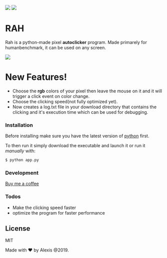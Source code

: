 [![](https://img.shields.io/badge/version-1.0-green)]()
[![](https://img.shields.io/badge/build-stable-orange)]()

# RAH

Rah is a python-made pixel **autoclicker** program. Made primarely for humanbenchmark, it can be used on any screen.

![](https://imgur.com/a/QhRQNuP)

# New Features!

  - Choose the **rgb** colors of your pixel then leave the mouse on it and it will trigger a click event on color change.
  - Choose the clicking speed(not fully optimized yet).
  - Now creates a log.txt file in your download directory that contains the clicking and it's execution time which can be used for debugging.

### Installation
Before installing make sure you have the latest version of [python](https://www.python.org/downloads/) first.

To then run it simply download the executable and launch it or run it *manually* with:

```sh
$ python app.py
```


### Development

[Buy me a coffee](https://www.buymeacoffee.com/)

### Todos

 - Make the clicking speed faster
 - optimize the program for faster performance

License
----

MIT

Made with ❤️ by Alexis @2019.
